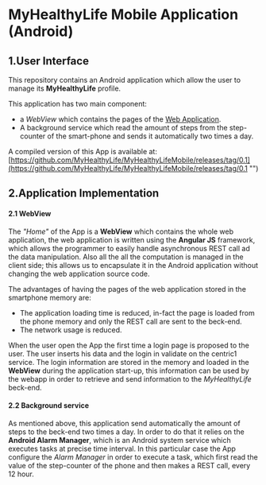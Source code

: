 ﻿# MyHealthyLife Mobile Application (Android)

## 1.User Interface

This repository contains an Android application which allow the user to manage its **MyHealthyLife** profile.

This application has two main component:

- a *WebView* which contains the pages of the [Web Application](https://github.com/MyHealthyLife/MyHealthyLifeWeb "").
- A background service which read the amount of steps from the step-counter of the smart-phone and sends it automatically two times a day.

A compiled version of this App is available at: [https://github.com/MyHealthyLife/MyHealthyLifeMobile/releases/tag/0.1](https://github.com/MyHealthyLife/MyHealthyLifeMobile/releases/tag/0.1 "")

## 2.Application Implementation

#### 2.1 WebView

The *"Home"* of the App is a **WebView** which contains the whole web application, the web application is written using the **Angular JS** framework, which allows the programmer to easily handle asynchronous REST call ad the data manipulation. Also all the all the computation is managed in the client side; this allows us to encapsulate it in the Android application without changing the web application source code.

The advantages of having the pages of the web application stored in the smartphone memory are:

- The application loading time is reduced, in-fact the page is loaded from the phone memory and only the REST call are sent to the beck-end.
- The network usage is reduced.

When the user open the App the first time a login page is proposed to the user. The user inserts his data and the login in validate on the centric1 service. The login information are stored in the memory and loaded in the **WebView** during the application start-up, this information can be used by the webapp in order to retrieve and send information to the *MyHealthyLife* beck-end.

#### 2.2 Background service

As mentioned above, this application send automatically the amount of steps to the beck-end two times a day. In order to do that it relies on the **Android Alarm Manager**, which is an Android system service which executes tasks at precise time interval. In this particular case the App configure the *Alarm Manager* in order to execute a task, which first read the value of the step-counter of the phone and then makes a REST call, every 12 hour. 
